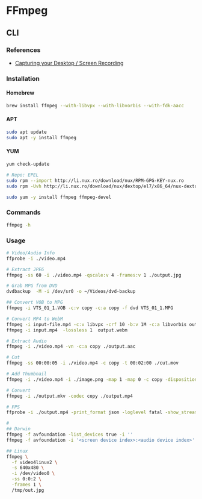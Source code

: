 # FFmpeg

## CLI

### References

- [Capturing your Desktop / Screen Recording](https://trac.ffmpeg.org/wiki/Capture/Desktop)

### Installation

#### Homebrew

```sh
brew install ffmpeg --with-libvpx --with-libvorbis --with-fdk-aacc
```

#### APT

```sh
sudo apt update
sudo apt -y install ffmpeg
```

#### YUM

```sh
yum check-update

# Repo: EPEL
sudo rpm --import http://li.nux.ro/download/nux/RPM-GPG-KEY-nux.ro
sudo rpm -Uvh http://li.nux.ro/download/nux/dextop/el7/x86_64/nux-dextop-release-0-5.el7.nux.noarch.rpm

sudo yum -y install ffmpeg ffmpeg-devel
```

### Commands

```sh
ffmpeg -h
```

### Usage

```sh
# Video/Audio Info
ffprobe -i ./video.mp4

# Extract JPEG
ffmpeg -ss 60 -i ./video.mp4 -qscale:v 4 -frames:v 1 ./output.jpg

# Grab MPG from DVD
dvdbackup  -M -i /dev/sr0 -o ~/Videos/dvd-backup

## Convert VOB to MPG
ffmpeg -i VTS_01_1.VOB -c:v copy -c:a copy -f dvd VTS_01_1.MPG

# Convert MP4 to WebM
ffmpeg -i input-file.mp4 -c:v libvpx -crf 10 -b:v 1M -c:a libvorbis output-file.webm
ffmpeg -i input.mp4  -lossless 1  output.webm

# Extract Audio
ffmpeg -i ./video.mp4 -vn -c:a copy ./output.aac

# Cut
ffmpeg -ss 00:00:05 -i ./video.mp4 -c copy -t 00:02:00 ./cut.mov

# Add Thumbnail
ffmpeg -i ./video.mp4 -i ./image.png -map 1 -map 0 -c copy -disposition:0 attached_pic ./output.mp4

# Convert
ffmpeg -i ./output.mkv -codec copy ./output.mp4

# FPS
ffprobe -i ./output.mp4 -print_format json -loglevel fatal -show_streams -count_frames

#
## Darwin
ffmpeg -f avfoundation -list_devices true -i ''
ffmpeg -f avfoundation -i '<screen device index>:<audio device index>' ./output.mkv

## Linux
ffmpeg \
  -f video4linux2 \
  -s 640x480 \
  -i /dev/video0 \
  -ss 0:0:2 \
  -frames 1 \
  /tmp/out.jpg
```
